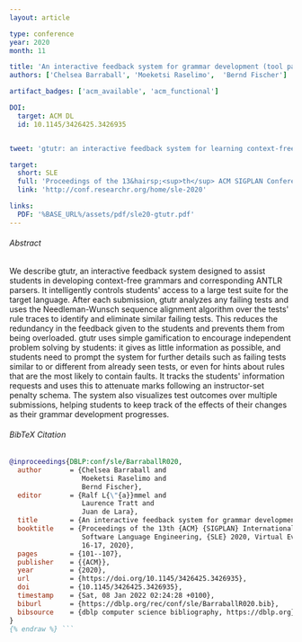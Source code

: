 ```yaml
---
layout: article

type: conference
year: 2020
month: 11

title: 'An interactive feedback system for grammar development (tool paper)'
authors: ['Chelsea Barraball', 'Moeketsi Raselimo',  'Bernd Fischer']

artifact_badges: ['acm_available', 'acm_functional']

DOI:
  target: ACM DL
  id: 10.1145/3426425.3426935


tweet: 'gtutr: an interactive feedback system for learning context-free grammars with ANTLR. It clusters failing tests via sequence alignment, avoids overload, adds light gamification, and visualizes progress—helping students debug smarter, not harder.'

target:
  short: SLE
  full: 'Proceedings of the 13&hairsp;<sup>th</sup> ACM SIGPLAN Conference on Software Languages Engineering, 2020'
  link: 'http://conf.researchr.org/home/sle-2020'

links:
  PDF: '%BASE_URL%/assets/pdf/sle20-gtutr.pdf'
---
```


###### Abstract
We describe gtutr, an interactive feedback system designed to assist students in developing context-free grammars and corresponding ANTLR parsers. It intelligently controls students' access to a large test suite for the target language. After each submission, gtutr analyzes any failing tests and uses the Needleman-Wunsch sequence alignment algorithm over the tests' rule traces to identify and eliminate similar failing tests. This reduces the redundancy in the feedback given to the students and prevents them from being overloaded. gtutr uses simple gamification to encourage independent problem solving by students: it gives as little information as possible, and students need to prompt the system for further details such as failing tests similar to or different from already seen tests, or even for hints about rules that are the most likely to contain faults. It tracks the students' information requests and uses this to attenuate marks following an instructor-set penalty schema. The system also visualizes test outcomes over multiple submissions, helping students to keep track of the effects of their changes as their grammar development progresses.

###### BibTeX Citation

```bibtex {% raw %}
@inproceedings{DBLP:conf/sle/BarraballR020,
  author       = {Chelsea Barraball and
                  Moeketsi Raselimo and
                  Bernd Fischer},
  editor       = {Ralf L{\"{a}}mmel and
                  Laurence Tratt and
                  Juan de Lara},
  title        = {An interactive feedback system for grammar development (tool paper)},
  booktitle    = {Proceedings of the 13th {ACM} {SIGPLAN} International Conference on
                  Software Language Engineering, {SLE} 2020, Virtual Event, USA, November
                  16-17, 2020},
  pages        = {101--107},
  publisher    = {{ACM}},
  year         = {2020},
  url          = {https://doi.org/10.1145/3426425.3426935},
  doi          = {10.1145/3426425.3426935},
  timestamp    = {Sat, 08 Jan 2022 02:24:28 +0100},
  biburl       = {https://dblp.org/rec/conf/sle/BarraballR020.bib},
  bibsource    = {dblp computer science bibliography, https://dblp.org}
}
{% endraw %} ```
